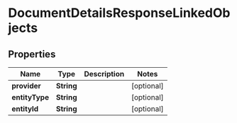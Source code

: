 

# DocumentDetailsResponseLinkedObjects


## Properties

Name | Type | Description | Notes
------------ | ------------- | ------------- | -------------
**provider** | **String** |  |  [optional]
**entityType** | **String** |  |  [optional]
**entityId** | **String** |  |  [optional]



